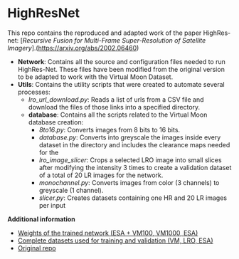 # HighResNet

This repo contains the reproduced and adapted work of the paper HighRes-net: [*Recursive Fusion for Multi-Frame Super-Resolution of Satellite Imagery*].(https://arxiv.org/abs/2002.06460)

* **Network**: Contains all the source and configuration files needed to run HighRes-Net. These files have been modified from the original version to be adapted to work with the Virtual Moon Dataset.
* **Utils**: Contains the utility scripts that were created to automate several processes:
  - *lro_url_download.py*: Reads a list of urls from a CSV file and download the files of those links into a specified directory.
  - **database**: Contains all the scripts related to the Virtual Moon database creation:
    - *8to16.py*: Converts images from 8 bits to 16 bits.
    - *database.py*: Converts into greyscale the images inside every dataset in the directory and includes the clearance maps needed for the 
    - *lro_image_slicer*: Crops a selected LRO image into small slices after modifying the intensity 3 times to create a validation dataset of a total of 20 LR images for the network.
    - *monochannel.py*: Converts images from color (3 channels) to greyscale (1 channel).
    - *slicer.py*: Creates datasets containing one HR and 20 LR images per input

**Additional information**
* [Weights of the trained network (ESA + VM100, VM1000, ESA)](https://dropit.uni.lu/p/e20qcQPdlZWEi1b29bV1i6SbJjM+DlwlOUC4HtRnB0UdmwyPPDYnDIQX4hVGjPP1Nb)
* [Complete datasets used for training and validation (VM, LRO, ESA)](https://dropit.uni.lu/p/e2OIvj074+73paoXzQKXu0dq/XHDIhxQ/7hKdYMJNMnQOhpxQm5NsVo1DshtD4+3Cz)
* [Original repo](https://github.com/ElementAI/HighRes-net)
